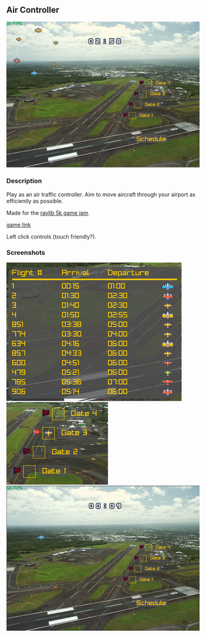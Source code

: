## Air Controller

![Air Controller](screenshots/busy.png)

### Description

Play as an air traffic controller. Aim to move aircraft through your airport as efficiently as possible.

Made for the [raylib 5k game jam](https://itch.io/jam/raylib-5k-gamejam).

[game link](https://akilmarshall.itch.io/air-controller)


Left click controls (touch friendly?).

### Screenshots

![](screenshots/schedule.png)
![](screenshots/plane_at_gate.png)
![](screenshots/blank.png)
